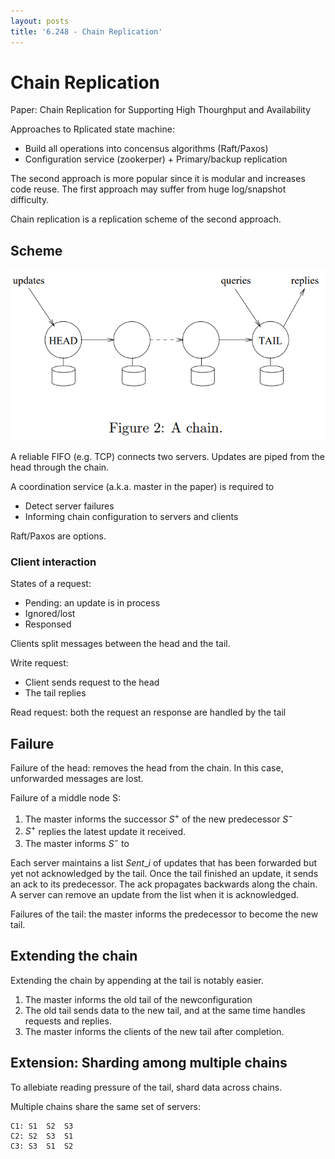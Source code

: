 ```yaml
---
layout: posts
title: '6.248 - Chain Replication'
---
```

# Chain Replication

Paper: Chain Replication for Supporting High Thourghput and Availability

Approaches to Rplicated state machine:

- Build all operations into concensus algorithms (Raft/Paxos)
- Configuration service (zookerper) + Primary/backup replication

The second approach is more popular since it is modular and increases code reuse.
The first approach may suffer from huge log/snapshot difficulty.

Chain replication is a replication scheme of the second approach.

## Scheme

![](/assets/images/courses/6.824/reading/cr-fig2.png)

A reliable FIFO (e.g. TCP) connects two servers. Updates are piped from the head through the chain.

A coordination service (a.k.a. master in the paper) is required to

- Detect server failures
- Informing chain configuration to servers and clients

Raft/Paxos are options.

### Client interaction

States of a request:

- Pending: an update is in process
- Ignored/lost
- Responsed

Clients split messages between the head and the tail.

Write request:

- Client sends request to the head
- The tail replies

Read request: both the request an response are handled by the tail

## Failure

Failure of the head: removes the head from the chain.
In this case, unforwarded messages are lost.

Failure of a middle node S:

1. The master informs the successor $S^+$ of the new predecessor $S^-$
2. $S^+$ replies the latest update it received.
3. The master informs $S^-$ to 

Each server maintains a list $Sent\_i$ of updates that has been forwarded but yet not acknowledged by the tail.
Once the tail finished an update, it sends an ack to its predecessor. The ack propagates backwards along the chain. 
A server can remove an update from the list when it is acknowledged.

Failures of the tail: the master informs the predecessor to become the new tail.

## Extending the chain

Extending the chain by appending at the tail is notably easier.

1. The master informs the old tail of the newconfiguration
2. The old tail sends data to the new tail, and at the same time handles requests and replies.
3. The master informs the clients of the new tail after completion.

## Extension: Sharding among multiple chains

To allebiate reading pressure of the tail, shard data across chains.

Multiple chains share the same set of servers:

```
C1: S1  S2  S3
C2: S2  S3  S1
C3: S3  S1  S2
```

